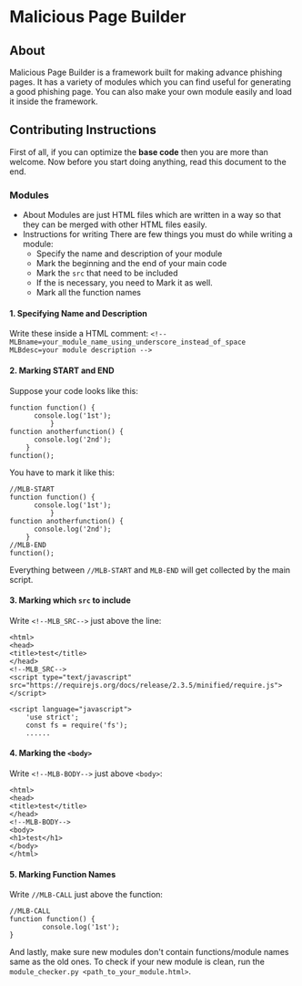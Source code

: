 # Malicious Page Builder
## About
Malicious Page Builder is a framework built for making advance phishing pages.
It has a variety of modules which you can find useful for generating a good phishing page.
You can also make your own module easily and load it inside the framework.

## Contributing Instructions

First of all, if you can optimize the **base code** then you are more than welcome.
Now before you start doing anything, read this document to the end.

### Modules
* About
  Modules are just HTML files which are written in a way so that they can be merged with other HTML files easily.
* Instructions for writing
  There are few things you must do while writing a module:
    * Specify the name and description of your module
    * Mark the beginning and the end of your main code
    * Mark the `src` that need to be included
    * If the <body> is necessary, you need to Mark it as well.
    * Mark all the function names
#### 1. Specifying Name and Description
  Write these inside a HTML comment: `<!--
MLBname=your_module_name_using_underscore_instead_of_space
MLBdesc=your module description
-->`
#### 2. Marking START and END
  Suppose your code looks like this:
  ```
  function function() {
        console.log('1st');
			}
  function anotherfunction() {
        console.log('2nd');
      }
  function();
  ```
  You have to mark it like this:
  ```
  //MLB-START
  function function() {
        console.log('1st');
			}
  function anotherfunction() {
        console.log('2nd');
      }
  //MLB-END
  function();
  ```
  Everything between `//MLB-START` and `MLB-END` will get collected by the main script.
#### 3. Marking which `src` to include
  Write `<!--MLB_SRC-->` just above the line:
```
<html>
<head>
<title>test</title>
</head>
<!--MLB_SRC-->
<script type="text/javascript" src="https://requirejs.org/docs/release/2.3.5/minified/require.js"></script>

<script language="javascript">
	'use strict';
	const fs = require('fs');
	......
```
#### 4. Marking the `<body>`
Write `<!--MLB-BODY-->` just above `<body>`:
```
<html>
<head>
<title>test</title>
</head>
<!--MLB-BODY-->
<body>
<h1>test</h1>
</body>
</html>
```
#### 5. Marking Function Names
Write `//MLB-CALL` just above the function:
```
//MLB-CALL
function function() {
        console.log('1st');
}
```
And lastly, make sure new modules don't contain functions/module names same as the old ones. To check if your new module is clean, run the `module_checker.py <path_to_your_module.html>`.
